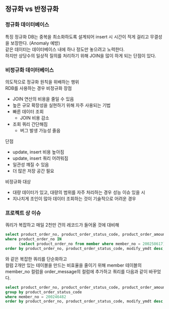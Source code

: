 ## 정규화 vs 반정규화

### 정규화 데이터베이스
특징
정규화 DB는 중복을 최소화하도록 설계되어 insert 시 시간이 적게 걸리고 무결성을 보장한다. (Anomaly 예방)<br>
같은 데이터는 데이터베이스 내에 하나 정도만 놓으려고 노력한다.<br>
하지만 상당수의 일상적 질의를 처리하기 위해 JOIN을 많이 하게 되는 단점이 있다.<br>

### 비정규화 데이터베이스
의도적으로 정규화 원칙을 위배하는 행위<br>
RDB를 사용하는 경우 비정규화 장점
- JOIN 연산의 비용을 줄일 수 있음
- 높은 규모 확장성을 실현하기 위해 자주 사용되는 기법
- 빠른 데이터 조회
  - JOIN 비용 감소
- 조회 쿼리 간단해짐
  - 버그 발생 가능성 줄음
  
단점
- update, insert 비용 높아짐
- update, insert 쿼리 어려워짐
- 일관성 꺠질 수 있음
- 더 많은 저장 공간 필요

비정규화 대상
- 대량 데이터가 있고, 대량의 범위를 자주 처리하는 경우 성능 이슈 있을 시
- 지나치게 조인이 많아 데이터 조회하는 것이 기술적으로 어려운 경우

### 프로젝트 상 이슈
쿼리가 복잡하고 매일 2천만 건의 레코드가 들어올 것에 대비해 
```sql
select product_order_no, product_order_status_code, product_order_amount, modify_ymdt from order_message
where product_order_no IN
      (select product_order_no from member where member_no = 200258617)
order by product_order_no, product_order_status_code, modify_ymdt desc;
```
와 같은 복잡한 쿼리를 단순화하고<br>
컬럼 2개만 있는 테이블을 만드는 비효율을 줄이기 위해 member 테이블의 member_no 컬럼을 order_message의 컬럼에 추가하고 쿼리를 다음과 같이 바꾸었다.
```sql
select product_order_no, product_order_status_code, product_order_amount, modify_ymdt from order_message
group by product_order_status_code
where member_no = 200246482
order by product_order_no, product_order_status_code, modify_ymdt desc;
```
